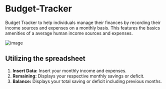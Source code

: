 # Budget-Tracker
Budget Tracker to help individuals manage their finances by recording their income sources and expenses on a monthly basis. This features the basics amenities of a average human income sources and expenses.

![image](https://github.com/user-attachments/assets/428d73dd-73b5-4d13-bbf9-dce74a68879d)


## Utilizing the spreadsheet
1. **Insert Data:** Insert your monthly income and expenses.
2. **Remaining:** Displays your respective monthly savings or deficit.
3. **Balance:** Displays your total saving or deficit including previous months.

